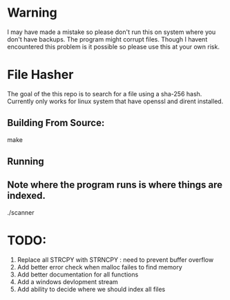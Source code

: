 # Warning 
I may have made a mistake so please don't run this on system where you don't have backups. The program might corrupt files. Though I havent encountered this problem is it possible 
so please use this at your own risk. 

# File Hasher

The goal of the this repo is to search for a file using a sha-256 hash. Currently only works for linux system that have openssl and dirent installed. 

## Building From Source:
  make

## Running 
  ## Note where the program runs is where things are indexed. 
  ./scanner
  
  
# TODO:
  1. Replace all STRCPY with STRNCPY : need to prevent buffer overflow 
  2. Add better error check when malloc failes to find memory 
  3. Add better documentation for all functions 
  4. Add a windows devlopment stream 
  5. Add ability to decide where we should index all files
